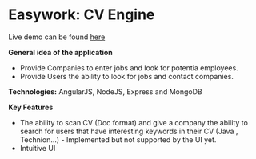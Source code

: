 
Easywork: CV Engine
============================================================

Live demo can be found <a href="http://easywork.herokuapp.com/">here</a><br>

<b>General idea of the application</b>
<ul>
  <li>Provide Companies to enter jobs and look for potentia employees.</li>
  <li>Provide Users the ability to look for jobs and contact companies.</li>
</ul>

<b>Technologies:</b> AngularJS, NodeJS, Express and MongoDB

<b>Key Features</b>
<ul>
<li>The ability to scan CV (Doc format) and give a company the ability to search for users that have interesting keywords in their CV (Java , Technion...) - Implemented but not supported by the UI yet.</li>
<li>Intuitive UI</li>
</ul>

